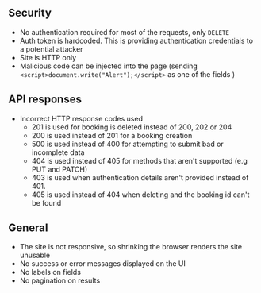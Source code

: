 
## Security

- No authentication required for most of the requests, only `DELETE`
- Auth token is hardcoded. This is providing authentication credentials to a potential attacker
- Site is HTTP only
- Malicious code can be injected into the page (sending `<script>document.write("Alert");</script>` as one of the fields )

## API responses

- Incorrect HTTP response codes used
    * 201 is used for booking is deleted instead of 200, 202 or 204
    * 200 is used instead of 201 for a booking creation
    * 500 is used instead of 400 for attempting to submit bad or incomplete data
    * 404 is used instead of 405 for methods that aren't supported (e.g PUT and PATCH)
    * 403 is used when authentication details aren't provided instead of 401.
    * 405 is used instead of 404 when deleting and the booking id can't be found
    
## General

- The site is not responsive, so shrinking the browser renders the site unusable
- No success or error messages displayed on the UI
- No labels on fields
- No pagination on results
